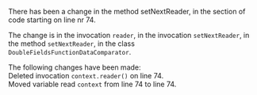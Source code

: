 There has been a change in the method setNextReader, in the section of code starting on line nr 74.
  
The change is in the invocation ```reader```, in the invocation ```setNextReader```, in the method ```setNextReader```, in the class ```DoubleFieldsFunctionDataComparator```.
  
The following changes have been made:  
Deleted invocation ```context.reader()``` on line 74.  
Moved variable read ```context``` from line 74 to line 74.  
